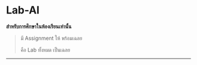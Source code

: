 # Lab-AI

**สำหรับการศึกษาในห้องเรียนเท่านั้น**

> มี Assignment ให้ พร้อมเฉลย
>
> คือ Lab ทั้งหมด เป็นเฉลย

---
